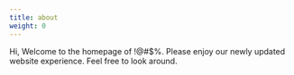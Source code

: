 ```yaml
---
title: about
weight: 0
---
```

Hi, Welcome to the homepage of !@#$%. Please enjoy our newly updated website experience. Feel free to look around. 